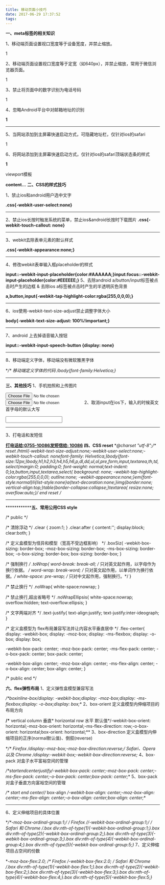 ```yaml
---
title: 移动页面小技巧
date: 2017-06-29 17:37:52
tags:
---
```


**一、meta标签的相关知识**

1、移动端页面设置视口宽度等于设备宽度，并禁止缩放。

1 <meta name="viewport" content="width=device-width,initial-scale=1.0,minimum-scale=1.0,maximum-scale=1.0,user-scalable=no" />



<!--more-->

2、移动端页面设置视口宽度等于定宽（如640px），并禁止缩放，常用于微信浏览器页面。

1 <meta name="viewport" content="width=640,initial-scale=1.0,minimum-scale=1.0,maximum-scale=1.0,user-scalable=no" />



3、禁止将页面中的数字识别为电话号码

1 <meta name="format-detection" content="telephone=no" />



4、忽略Android平台中对邮箱地址的识别

**1 <meta name="format-detection" content="email=no" />**
****
5、当网站添加到主屏幕快速启动方式，可隐藏地址栏，仅针对ios的safari

1 <meta name="apple-mobile-web-app-capable" content="yes" />
<!-- ios7.0版本以后，safari上已看不到效果 -->


6、将网站添加到主屏幕快速启动方式，仅针对ios的safari顶端状态条的样式

**1 <meta name="apple-mobile-web-app-status-bar-style" content="black" /><!-- 可选default、black、black-translucent -->**

viewport模板

**<!DOCTYPE html><html><head><meta charset="utf-8"><meta content="width=device-width,initial-scale=1.0,maximum-scale=1.0,user-scalable=no" name="viewport"><meta content="yes" name="apple-mobile-web-app-capable"><meta content="black" name="apple-mobile-web-app-status-bar-style"><meta content="telephone=no" name="format-detection"><meta content="email=no" name="format-detection"><title>title</title><link rel="stylesheet" href="index.css"></head><body>content...</body></html>**
**二、CSS的样式技巧**

1、禁止ios和android用户选中文字

**.css{-webkit-user-select:none}**
****
2、禁止ios长按时触发系统的菜单，禁止ios&android长按时下载图片
**.css{-webkit-touch-callout: none}**
****
3、webkit去除表单元素的默认样式

**.css{-webkit-appearance:none;}**
****
4、修改webkit表单输入框placeholder的样式

**input::-webkit-input-placeholder{color:#AAAAAA;}input:focus::-webkit-input-placeholder{color:#EEEEEE;}**
5、去除android a/button/input标签被点击时产生的边框 & 去除ios a标签被点击时产生的半透明灰色背景

**a,button,input{-webkit-tap-highlight-color:rgba(255,0,0,0);}**
****
6、ios使用-webkit-text-size-adjust禁止调整字体大小

**body{-webkit-text-size-adjust: 100%!important;}**
****
7、android 上去掉语音输入按钮

**input::-webkit-input-speech-button {display: none}**
****
8、移动端定义字体，移动端没有微软雅黑字体

**/\* 移动端定义字体的代码 */body{font-family:Helvetica;}**
****
**三、其他技巧**
1、手机拍照和上传图片

**<!-- 选择照片 --><input type=file accept="image/\*"><!-- 选择视频 --><input type=file accept="video/*">**
2、取消input在ios下，输入的时候英文首字母的默认大写

**<input autocapitalize="off" autocorrect="off" />**
****
3、打电话和发短信

**<a href="tel:0755-10086">打电话给:0755-10086</a><a href="sms:10086">发短信给: 10086</a>**
**四、CSS reset**
**@charset "utf-8";/\* reset */html{-webkit-text-size-adjust:none;-webkit-user-select:none;-webkit-touch-callout: nonefont-family: Helvetica;}body{font-size:12px;}body,h1,h2,h3,h4,h5,h6,p,dl,dd,ul,ol,pre,form,input,textarea,th,td,select{margin:0; padding:0; font-weight: normal;text-indent: 0;}a,button,input,textarea,select{ background: none; -webkit-tap-highlight-color:rgba(255,0,0,0); outline:none; -webkit-appearance:none;}em{font-style:normal}li{list-style:none}a{text-decoration:none;}img{border:none; vertical-align:top;}table{border-collapse:collapse;}textarea{ resize:none; overflow:auto;}/* end reset */**
************************



**************五、常用公用CSS style**





/* public */

/* 清除浮动 */
.clear { zoom:1; }
.clear:after { content:''; display:block; clear:both; }

/* 定义盒模型为怪异和模型（宽高不受边框影响） */
.boxSiz{
-webkit-box-sizing: border-box;
-moz-box-sizing: border-box;
-ms-box-sizing: border-box;
-o-box-sizing: border-box;
box-sizing: border-box;
}

/* 强制换行 */
.toWrap{
word-break: break-all;       /* 只对英文起作用，以字母作为换行依据。 */
word-wrap: break-word;      /* 只对英文起作用，以单词作为换行依据。*/
white-space: pre-wrap;     /* 只对中文起作用，强制换行。*/
}

/* 禁止换行 */
.noWrap{
white-space:nowrap;
}

/* 禁止换行,超出省略号 */
.noWrapEllipsis{
white-space:nowrap; overflow:hidden; text-overflow:ellipsis;
}

/* 文字两端对齐 */
.text-justify{
text-align:justify;
text-justify:inter-ideograph;
}

/* 定义盒模型为 flex布局兼容写法并让内容水平垂直居中 */
.flex-center{
display: -webkit-box;
display: -moz-box;
display: -ms-flexbox;
display: -o-box;
display: box;

-webkit-box-pack: center;
-moz-box-pack: center;
-ms-flex-pack: center;
-o-box-pack: center;
box-pack: center;

-webkit-box-align: center;
-moz-box-align: center;
-ms-flex-align: center;
-o-box-align: center;
box-align: center;
}

/* public end */


**六、flex弹性布局**
1、定义弹性盒模型兼容写法

**/\*boxinline-box*/display: -webkit-box;display: -moz-box;display: -ms-flexbox;display: -o-box;display: box;**
2、box-orient 定义盒模型内伸缩项目的布局方向

**/\*** vertical column  垂直* horizontal row   水平 默认值*/-webkit-box-orient: horizontal;-moz-box-orient: horizontal;-ms-flex-direction: row;-o-box-orient: horizontal;box-orient: horizontal;**
3、box-direction 定义盒模型内伸缩项目的正序(normal默认值)、倒叙(reverse)

**/\* Firefox */display:-moz-box;-moz-box-direction:reverse;/* Safari、Opera 以及 Chrome */display:-webkit-box;-webkit-box-direction:reverse;**
4、box-pack 对盒子水平富裕空间的管理

**/\*startendcenterjustify*/-webkit-box-pack: center;-moz-box-pack: center;-ms-flex-pack: center;-o-box-pack: center;box-pack: center;**
5、box-pack 对盒子垂直方向富裕空间的管理

**/\*   start   end   center*//* box-align */-webkit-box-align: center;-moz-box-align: center;-ms-flex-align: center;-o-box-align: center;box-align: center;**
****
6、定义伸缩项目的具体位置

**/\*-moz-box-ordinal-group:1;*/ /* Firefox *//*-webkit-box-ordinal-group:1;*/ /* Safari 和 Chrome */.box div:nth-of-type(1){-webkit-box-ordinal-group:1;}.box div:nth-of-type(2){-webkit-box-ordinal-group:2;}.box div:nth-of-type(3){-webkit-box-ordinal-group:3;}.box div:nth-of-type(4){-webkit-box-ordinal-group:4;}.box div:nth-of-type(5){-webkit-box-ordinal-group:5;}**
7、定义伸缩项目占空间的份数

**-moz-box-flex:2.0; /\* Firefox */-webkit-box-flex:2.0; /* Safari 和 Chrome */.box div:nth-of-type(1){-webkit-box-flex:1;}.box div:nth-of-type(2){-webkit-box-flex:2;}.box div:nth-of-type(3){-webkit-box-flex:3;}.box div:nth-of-type(4){-webkit-box-flex:4;}.box div:nth-of-type(5){-webkit-box-flex:5;}**
